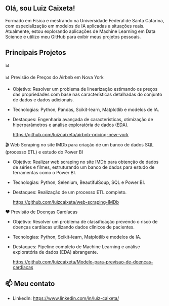 ## Olá, sou Luiz Caixeta!

Formado em Física e mestrando na Universidade Federal de Santa Catarina, com especialização em modelos de IA aplicadas a situações reais. Atualmente, estou explorando aplicações de Machine Learning em Data Science e utilizo meu GitHub para exibir meus projetos pessoais.

## Principais Projetos

📊 

📊 Previsão de Preços do Airbnb em Nova York
+ Objetivo: Resolver um problema de linearização estimando os preços das propriedades com base nas características detalhadas do conjunto de dados e dados adicionais.
+ Tecnologias: Python, Pandas, Scikit-learn, Matplotlib e modelos de IA.
+ Destaques: Engenharia avançada de características, otimização de hiperparâmetros e análise exploratória de dados (EDA).

  https://github.com/luizcaixeta/airbnb-pricing-new-york

🎬 Web Scraping no site IMDb para criação de um banco de dados SQL (processo ETL) e estudo do Power BI
+ Objetivo: Realizar web scraping no site IMDb para obtenção de dados de séries e filmes, estruturando um banco de dados para estudo de ferramentas como o Power BI.
+ Tecnologias: Python, Selenium, BeautifulSoup, SQL e Power BI.
+ Destaques: Realização de um processo ETL completo.
  
  https://github.com/luizcaixeta/web-scraping-IMDb 

❤️ Previsão de Doenças Cardíacas
+ Objetivo: Resolver um problema de classificação prevendo o risco de doenças cardíacas utilizando dados clínicos de pacientes.
+ Tecnologias: Python, Scikit-learn, Matplotlib e modelos de IA.
+ Destaques: Pipeline completo de Machine Learning e análise exploratória de dados (EDA) abrangente.

  https://github.com/luizcaixeta/Modelo-para-previsao-de-doencas-cardiacas
  
## 📫 Meu contato
- LinkedIn: https://www.linkedin.com/in/luiz-caixeta/
